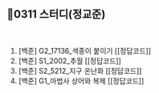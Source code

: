 ## 📘0311 스터디(정교준)
</br>

1. [백준] G2_17136_색종이 붙이기 [[정답코드]]
2. [백준] S1_2002_추월 [[정답코드]]
3. [백준] S2_5212_지구 온난화 [[정답코드]]
4. [백준] G1_마법사 상어와 복제 [[정답코드]]
